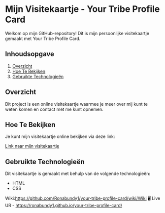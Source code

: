 # Mijn Visitekaartje - Your Tribe Profile Card

Welkom op mijn GitHub-repository! Dit is mijn persoonlijke visitekaartje gemaakt met Your Tribe Profile Card.

## Inhoudsopgave

1. [Overzicht](#overzicht)
2. [Hoe Te Bekijken](#hoe-te-bekijken)
3. [Gebruikte Technologieën](#gebruikte-technologieën)


## Overzicht

Dit project is een online visitekaartje waarmee je meer over mij kunt te weten komen en contact met me kunt opnemen.

## Hoe Te Bekijken

Je kunt mijn visitekaartje online bekijken via deze link:

[Link naar mijn visitekaartje](https://ronabundy1.github.io/your-tribe-profile-card/)

## Gebruikte Technologieën

Dit visitekaartje is gemaakt met behulp van de volgende technologieën:
- HTML
- CSS





Wiki:https://github.com/Ronabundy1/your-tribe-profile-card/wiki/Wiki
🖥️ Live UR  - https://ronabundy1.github.io/your-tribe-profile-card/


